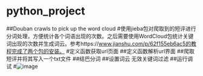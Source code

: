 # python_project
##Douban crawls to pick up the word cloud
#使用jieba包对爬取到的短评进行分词处理，方便统计各个词语出现的次数。之后需要使用WordCloud包统计关键词出现的次数并生成词云。参考https://www.jianshu.com/p/62f155eb6ac5的教程完成了两个包的安装。
#定义函数获取url页面
##定义函数解析url界面
##爬取短评并将其写入一个txt文件
##结巴分词
##设置词云 无效关键词过滤
##运行调试
#![image](https://user-images.githubusercontent.com/58458394/230824407-fc4d6cb1-f83c-468f-8c6b-e3fa437ce021.png)
